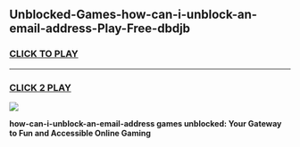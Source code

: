 
## Unblocked-Games-how-can-i-unblock-an-email-address-Play-Free-dbdjb
<h3>
<a href="https://premium76.site?title=how-can-i-unblock-an-email-address&ref=10A">CLICK TO PLAY</a></h3>
<hr>

<h3>
<a href="https://premium76.site?title=how-can-i-unblock-an-email-address&ref=10A">CLICK 2 PLAY</a>
  
</h3>

<a href="https://premium76.site?title=how-can-i-unblock-an-email-address&ref=10A"><img src="https://clearcache.store/games.png"></a>


**how-can-i-unblock-an-email-address games unblocked: Your Gateway to Fun and Accessible Online Gaming**
